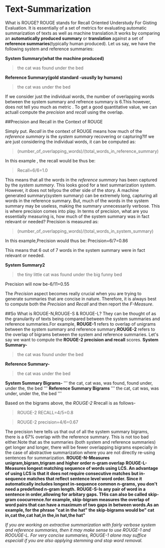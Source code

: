 # Text-Summarization
What is ROUGE?
ROUGE stands for Recall Oriented Understudy For Gisting Evaluation. It is essentially of a set of metrics for evaluating automatic summarization of texts as well as machine translation.It works by comparing an **automatically produced summary** or **translation** against a set of **reference summaries**(typically human produced).
Let us say, we have the following system and reference summaries:

**System Summary(what the machine produced)**
>the cat was found under the bed

**Reference Summary(gold standard -ususlly by humans)**
>the cat was under the bed

If we consider just the individual words, the number of overlapping words between the system summary and refrence summary is 6.This however, does not tell you much as metric . To get a good quantitative value, we can actuall compute the *precision* and *recall* using the overlap.

##Precision and Recall in the Context of ROUGE

Simply put. *Recall* in the context of ROUGE means how much of the *reference summary* is the *system summary* recovering or capturing?If we are just considering the individual words, it can be computed as:
>(number_of_overlapping_words)/(total_words_in_reference_summary)

In this example , the recall would be thus be:
>Recall=6/6=1.0

This means that all the words in the *reference summary* has been captured by the *system summary*. This looks good for a text summarization system. However, it does not tellyou the other side of the story. A machine generated summary(system summary) can be extremely long, capturing all words in the reference summary. But, much of the words in the system summary may be useless, making the summary unnecessarily verbose. This is where precision comes into play. In terms of precision, what are you essentially measuring is, how much of the system summary was in fact relevant or needed?
Precision is measured as:
>(number_of_overlapping_words)/(total_words_in_system_summary)

In this example,Precision would thus be:
Precision=6/7=0.86

This means that 6 out of 7 words in the system summary were in fact relevant or needed.

**System Summary2**
>the tiny little cat was found under the big funny bed

Precision will now be-6/11=0.55

The *Precision* aspect becomes really crucial when you are trying to generate summaries that are concise in nature. Therefore, it is always best to compute both the *Precision* and *Recall* and then report the *F-Measure*. 

##So What is ROUGE-N,ROUGE-S & ROUGE-L?
They can be thought of as the granularity of texts being compared between the system summaries and reference summaries.For example, **ROUGE-1** refers to overlap of unigrams between the system summary and reference summary.**ROUGE-2** refers to the overlap of bigrams between the system and reference summaries. 
Let's say we want to compute the **ROUGE-2 precision and recall** scores.
**System Summary-**
>the cat was found under the bed

**Reference Summary-**
>the cat was under the bed

**System Summary Bigrams-**
'''
the cat,
cat was,
was found,
found under,
under the,
the bed
'''
**Reference Summary Bigrams**
'''
the cat,
cat was,
was under,
under the,
the bed
'''

Based on the bigrams above, the *ROUGE-2* Rrecall is as follows-
>ROUGE-2 RECALL=4/5=0.8

>ROUGE-2 precision=4/6=0.67

The precision here tells us that out of all the system summary bigrams, there is a 67% overlap with the reference summary. This is not too bad either.Note that as the summaries (both system and reference summaries) get longer and longer, there will be fewer overlapping bigrams especially in the case of abstractive summarization where you are not directly re-using sentences for summarization.
**ROUGE-N-Measures unigram,bigram,trigram and higher order n-gram overlap**
**ROUGE-L-Measures longest matching sequence of words using LCS. An advantage of using LCS is that it does not require consecutive matches but in-sequence matches that reflect sentence level word order. Since it automatically includes longest in-sequence common
n-grams, you don't need a predefined n-gram length.**
**ROUGE-S-Is any pair of word in a sentence in order,allowing for arbitary gaps. THis can also be called skip-gram coocurrence.for example, skip-bigram measures the overlap of word pairs that can have a maximum of two gaps in between words.As an example, for the phrase "cat in the hat" the skip-bigrams would be" cat in,cat the,cat hat,in the,in hat,the hat"**

*If you are working on extractive summarization with fairly verbose system and reference summaries, then it may make sense to use ROUGE-1 and ROOUGE-L. For very concise summaries, ROUGE-1 alone may suffice especiall if you are also applying stemming and stop word removal.*













 
